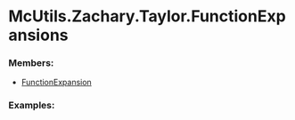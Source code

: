 # <a id="McUtils.Zachary.Taylor.FunctionExpansions">McUtils.Zachary.Taylor.FunctionExpansions</a>
    


### Members:

  - [FunctionExpansion](FunctionExpansions/FunctionExpansion.md)

### Examples:


